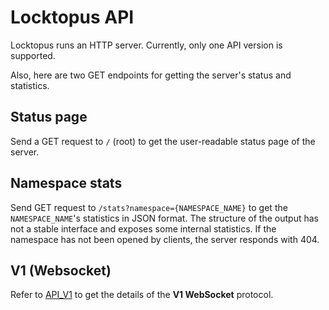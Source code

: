 # Locktopus API

Locktopus runs an HTTP server. Currently, only one API version is supported.

Also, here are two GET endpoints for getting the server's status and statistics.

## Status page

Send a GET request to `/` (root) to get the user-readable status page of the server.

## Namespace stats

Send GET request to `/stats?namespace={NAMESPACE_NAME}` to get the `NAMESPACE_NAME`'s statistics in JSON format.
The structure of the output has not a stable interface and exposes some internal statistics. If the namespace has not been opened by clients, the server responds with 404.

## V1 (Websocket)

Refer to [API_V1](./API_V1.md) to get the details of the **V1 WebSocket** protocol.
